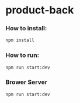 # product-back

### How to install:

```html
npm install
```

### How to run:

```html
npm run start:dev
```

### Brower Server

```html
npm run start:dev
```
